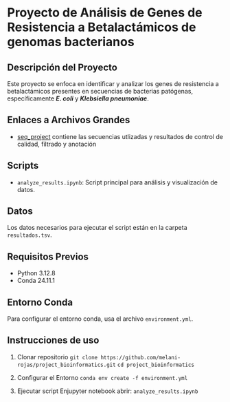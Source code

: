 # Proyecto de Análisis de Genes de Resistencia a Betalactámicos de genomas bacterianos

## Descripción del Proyecto
Este proyecto se enfoca en identificar y analizar los genes de resistencia a betalactámicos presentes en secuencias de bacterias patógenas, específicamente ***E. coli*** y ***Klebsiella pneumoniae***.

## Enlaces a Archivos Grandes

- [seq_project](https://drive.google.com/drive/folders/152cwM-1nBqGJ3dnvK1JY4YDOsJE8nL2C?usp=sharing) contiene las secuencias utlizadas y resultados de control de calidad, filtrado y anotación

## Scripts
-  `analyze_results.ipynb`: Script principal para análisis y visualización de datos.

## Datos
Los datos necesarios para ejecutar el script están en la carpeta `resultados.tsv`.

## Requisitos Previos
- Python 3.12.8
- Conda 24.11.1
## Entorno Conda
Para configurar el entorno conda, usa el archivo `environment.yml`.

## Instrucciones de uso
1. Clonar repositorio
`git clone https://github.com/melani-rojas/project_bioinformatics.git`
`cd project_bioinformatics`

3. Configurar el Entorno
   `conda env create -f environment.yml`
   
5. Ejecutar script
   Enjupyter notebook abrir: `analyze_results.ipynb`

